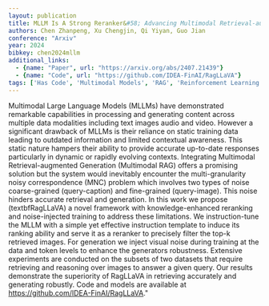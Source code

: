 ```yaml
---
layout: publication
title: MLLM Is A Strong Reranker&#58; Advancing Multimodal Retrieval-augmented Generation Via Knowledge-enhanced Reranking And Noise-injected Training
authors: Chen Zhanpeng, Xu Chengjin, Qi Yiyan, Guo Jian
conference: "Arxiv"
year: 2024
bibkey: chen2024mllm
additional_links:
  - {name: "Paper", url: "https://arxiv.org/abs/2407.21439"}
  - {name: "Code", url: "https://github.com/IDEA-FinAI/RagLLaVA"}
tags: ['Has Code', 'Multimodal Models', 'RAG', 'Reinforcement Learning', 'Security', 'Tools', 'Training Techniques']
---
```

Multimodal Large Language Models (MLLMs) have demonstrated remarkable capabilities in processing and generating content across multiple data modalities including text images audio and video. However a significant drawback of MLLMs is their reliance on static training data leading to outdated information and limited contextual awareness. This static nature hampers their ability to provide accurate up-to-date responses particularly in dynamic or rapidly evolving contexts. Integrating Multimodal Retrieval-augmented Generation (Multimodal RAG) offers a promising solution but the system would inevitably encounter the multi-granularity noisy correspondence (MNC) problem which involves two types of noise coarse-grained (query-caption) and fine-grained (query-image). This noise hinders accurate retrieval and generation. In this work we propose (textbfRagLLaVA) a novel framework with knowledge-enhanced reranking and noise-injected training to address these limitations. We instruction-tune the MLLM with a simple yet effective instruction template to induce its ranking ability and serve it as a reranker to precisely filter the top-k retrieved images. For generation we inject visual noise during training at the data and token levels to enhance the generators robustness. Extensive experiments are conducted on the subsets of two datasets that require retrieving and reasoning over images to answer a given query. Our results demonstrate the superiority of RagLLaVA in retrieving accurately and generating robustly. Code and models are available at https://github.com/IDEA-FinAI/RagLLaVA."
